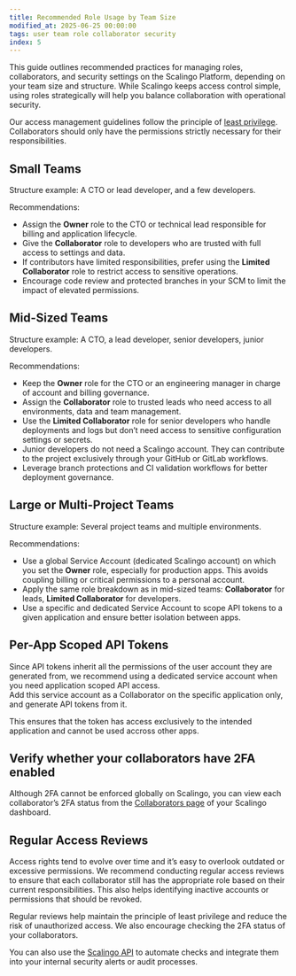 ```yaml
---
title: Recommended Role Usage by Team Size
modified_at: 2025-06-25 00:00:00
tags: user team role collaborator security
index: 5
---
```


This guide outlines recommended practices for managing roles, collaborators, and security settings on the Scalingo Platform, depending on your team size and structure. While Scalingo keeps access control simple, using roles strategically will help you balance collaboration with operational security.

Our access management guidelines follow the principle of [least privilege](https://en.wikipedia.org/wiki/Principle_of_least_privilege). Collaborators should only have the permissions strictly necessary for their responsibilities.

## Small Teams

Structure example: A CTO or lead developer, and a few developers.

Recommendations:

* Assign the **Owner** role to the CTO or technical lead responsible for billing and application lifecycle.  
* Give the **Collaborator** role to developers who are trusted with full access to settings and data.  
* If contributors have limited responsibilities, prefer using the **Limited Collaborator** role to restrict access to sensitive operations.  
* Encourage code review and protected branches in your SCM to limit the impact of elevated permissions.

## Mid-Sized Teams

Structure example: A CTO, a lead developer, senior developers, junior developers.

Recommendations:

* Keep the **Owner** role for the CTO or an engineering manager in charge of account and billing governance.  
* Assign the **Collaborator** role to trusted leads who need access to all environments, data and team management.  
* Use the **Limited Collaborator** role for senior developers who handle deployments and logs but don’t need access to sensitive configuration settings or secrets.  
* Junior developers do not need a Scalingo account. They can contribute to the project exclusively through your GitHub or GitLab workflows.  
* Leverage branch protections and CI validation workflows for better deployment governance.

## Large or Multi-Project Teams

Structure example: Several project teams and multiple environments.

Recommendations:

* Use a global Service Account (dedicated Scalingo account) on which you set the **Owner** role, especially for production apps. This avoids coupling billing or critical permissions to a personal account.  
* Apply the same role breakdown as in mid-sized teams: **Collaborator** for leads, **Limited Collaborator** for developers.  
* Use a specific and dedicated Service Account to scope API tokens to a given application and ensure better isolation between apps.

## Per-App Scoped API Tokens

Since API tokens inherit all the permissions of the user account they are generated from, we recommend using a dedicated service account when you need application scoped API access.  
Add this service account as a Collaborator on the specific application only, and generate API tokens from it.

This ensures that the token has access exclusively to the intended application and cannot be used accross other apps.

## Verify whether your collaborators have 2FA enabled

Although 2FA cannot be enforced globally on Scalingo, you can view each collaborator’s 2FA status from the [Collaborators page](https://dashboard.scalingo.com/collaborators) of your Scalingo dashboard.

## Regular Access Reviews

Access rights tend to evolve over time and it’s easy to overlook outdated or excessive permissions. We recommend conducting regular access reviews to ensure that each collaborator still has the appropriate role based on their current responsibilities. This also helps identifying inactive accounts or permissions that should be revoked.

Regular reviews help maintain the principle of least privilege and reduce the risk of unauthorized access. We also encourage checking the 2FA status of your collaborators.

You can also use the [Scalingo API](https://developers.scalingo.com/) to automate checks and integrate them into your internal security alerts or audit processes.
